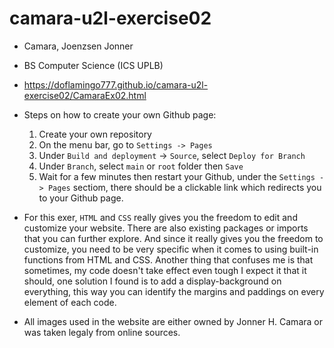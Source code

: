 # camara-u2l-exercise02

- Camara, Joenzsen Jonner
- BS Computer Science (ICS UPLB)
- https://doflamingo777.github.io/camara-u2l-exercise02/CamaraEx02.html
- Steps on how to create your own Github page:
    1. Create your own repository
    2. On the menu bar, go to `Settings -> Pages`
    3. Under `Build and deployment` -> `Source`, select `Deploy for Branch`
    4. Under `Branch`, select `main` or `root` folder then `Save`
    5. Wait for a few minutes then restart your Github, under the `Settings -> Pages` sectiom, there should be a clickable link which redirects you to your Github page.

- For this exer, `HTML` and `CSS` really gives you the freedom to edit and customize your website. There are also existing packages or imports that you can further explore. And since it really gives you the freedom to customize, you need to be very specific when it comes to using built-in functions from HTML and CSS. Another thing that confuses me is that sometimes, my code doesn't take effect even tough I expect it that it should, one solution I found is to add a display-background on everything, this way you can identify the margins and paddings on every element of each code.

- All images used in the website are either owned by Jonner H. Camara or was taken legaly from online sources.
